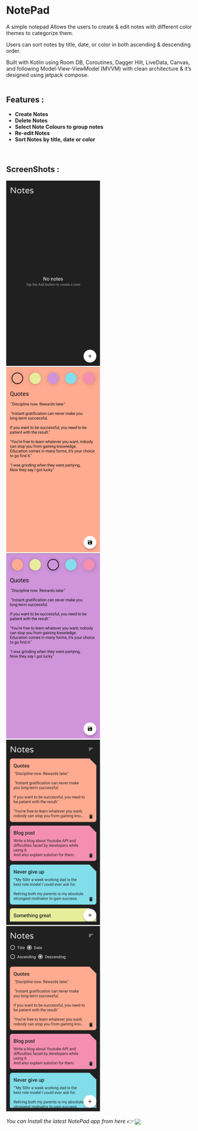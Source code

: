 # NotePad
A simple notepad Allows the users to create & edit notes with different color themes to categorize them.

Users can sort notes by title, date, or color in both ascending & descending order.

Built with Kotlin using Room DB, Coroutines, Dagger Hilt, LiveData, Canvas, and following Model-View-ViewModel (MVVM) with clean architecture & it’s designed using jetpack compose.
<br/>
<br/>
## Features :
- **Create Notes**
- **Delete Notes**
- **Select Note Colours to group notes**
- **Re-edit Notes**
- **Sort Notes by title, date or color**
<br/>

## ScreenShots :
<a><img src="https://github.com/AkshayAshokCode/NotePad/blob/master/screenshots/screenshot1.png" height="500"></a> &nbsp;&nbsp;&nbsp;&nbsp;
<a><img src="https://github.com/AkshayAshokCode/NotePad/blob/master/screenshots/screenshot2.png" height="500"></a> &nbsp;&nbsp;&nbsp;&nbsp;
<a><img src="https://github.com/AkshayAshokCode/NotePad/blob/master/screenshots/screenshot3.png" height="500"></a>
<a><img src="https://github.com/AkshayAshokCode/NotePad/blob/master/screenshots/screenshot4.png" height="500"></a> &nbsp;&nbsp;&nbsp;&nbsp;
<a><img src="https://github.com/AkshayAshokCode/NotePad/blob/master/screenshots/screenshot5.png" height="500"></a> &nbsp;&nbsp;&nbsp;&nbsp;

*You can Install the latest NotePad app from here 👉* [<img align=center src="https://www.logo.wine/a/logo/Google_Play/Google_Play-Badge-Logo.wine.svg" width="200" />](https://play.google.com/store/apps/details?id=com.akshayashokcode.notepad)
